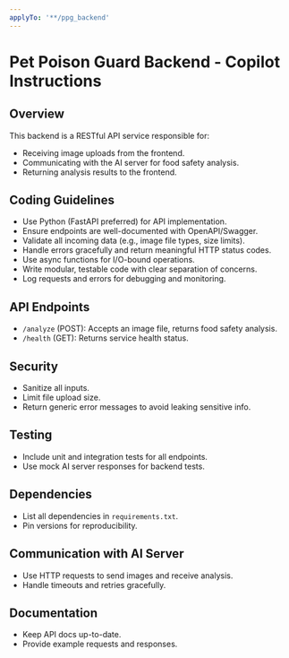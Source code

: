 ```yaml
---
applyTo: '**/ppg_backend'
---
```

# Pet Poison Guard Backend - Copilot Instructions

## Overview
This backend is a RESTful API service responsible for:
- Receiving image uploads from the frontend.
- Communicating with the AI server for food safety analysis.
- Returning analysis results to the frontend.

## Coding Guidelines
- Use Python (FastAPI preferred) for API implementation.
- Ensure endpoints are well-documented with OpenAPI/Swagger.
- Validate all incoming data (e.g., image file types, size limits).
- Handle errors gracefully and return meaningful HTTP status codes.
- Use async functions for I/O-bound operations.
- Write modular, testable code with clear separation of concerns.
- Log requests and errors for debugging and monitoring.

## API Endpoints
- `/analyze` (POST): Accepts an image file, returns food safety analysis.
- `/health` (GET): Returns service health status.

## Security
- Sanitize all inputs.
- Limit file upload size.
- Return generic error messages to avoid leaking sensitive info.

## Testing
- Include unit and integration tests for all endpoints.
- Use mock AI server responses for backend tests.

## Dependencies
- List all dependencies in `requirements.txt`.
- Pin versions for reproducibility.

## Communication with AI Server
- Use HTTP requests to send images and receive analysis.
- Handle timeouts and retries gracefully.

## Documentation
- Keep API docs up-to-date.
- Provide example requests and responses.

